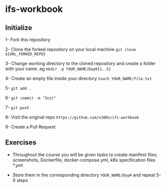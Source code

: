 # ifs-workbook

## Initialize

1- Fork this repository

2- Clone the forked repository on your local machine `git clone ${URL_FORKED_REPO}`

3- Change working directory to the cloned repository and create a folder with your name .eg `mkdir -p YOUR_NAME/Day0{1..5}`

4- Create an empty file inside your directory `touch YOUR_NAME/file.txt`

5- `git add .` 

6- `git commit -m "Init"`

7- `git push`

8- Visit the original repo `https://github.com/x300n/ifs-workbook`

9- Create a Pull Request

## Exercises

- Throughout the course you will be given tasks to create manifest files; screenshots, Dockerfile, docker-compose.yml, k8s specification files *.yml

- Store them in the corresponding directory `YOUR_NAME/Day#` and repeat 5-9 steps

